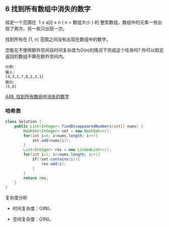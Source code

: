 ## 6 找到所有数组中消失的数字

给定一个范围在  1 ≤ a[i] ≤ n ( n = 数组大小 ) 的 整型数组，数组中的元素一些出现了两次，另一些只出现一次。

找到所有在 [1, n] 范围之间没有出现在数组中的数字。

您能在不使用额外空间且时间复杂度为O(n)的情况下完成这个任务吗? 你可以假定返回的数组不算在额外空间内。

```
示例:
输入:
[4,3,2,7,8,2,3,1]
输出:
[5,6]
```

[448. 找到所有数组中消失的数字](https://leetcode-cn.com/problems/find-all-numbers-disappeared-in-an-array/)



###





### 哈希表


```java
class Solution {
    public List<Integer> findDisappearedNumbers(int[] nums) {
        HashSet<Integer> set = new HashSet<>();
        for(int i=0; i<nums.length; i++){
            set.add(nums[i]);
        }
        List<Integer> res = new LinkedList<>();
        for(int i=1; i<=nums.length; i++){
            if(!set.contains(i)){
                res.add(i);
            }
        }
        return res;
    }
}
```


复杂度分析

* 时间复杂度：O(N)。

* 空间复杂度：O(N)。